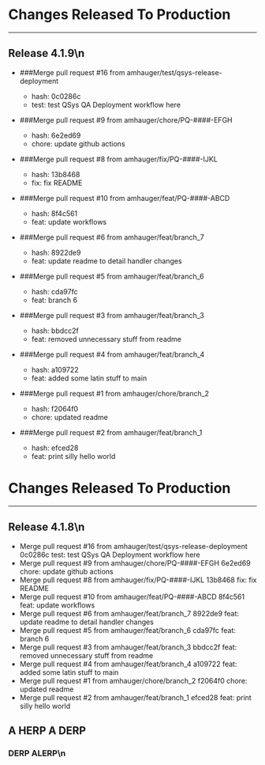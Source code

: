 # Changes Released To Production
---------------------------------
## Release 4.1.9\n
* ###Merge pull request #16 from amhauger/test/qsys-release-deployment
  * hash: 0c0286c
  * test: test QSys QA Deployment workflow here

* ###Merge pull request #9 from amhauger/chore/PQ-####-EFGH
  * hash: 6e2ed69
  * chore: update github actions

* ###Merge pull request #8 from amhauger/fix/PQ-####-IJKL
  * hash: 13b8468
  * fix: fix README

* ###Merge pull request #10 from amhauger/feat/PQ-####-ABCD
  * hash: 8f4c561
  * feat: update workflows

* ###Merge pull request #6 from amhauger/feat/branch_7
  * hash: 8922de9
  * feat: update readme to detail handler changes

* ###Merge pull request #5 from amhauger/feat/branch_6
  * hash: cda97fc
  * feat: branch 6

* ###Merge pull request #3 from amhauger/feat/branch_3
  * hash: bbdcc2f
  * feat: removed unnecessary stuff from readme

* ###Merge pull request #4 from amhauger/feat/branch_4
  * hash: a109722
  * feat: added some latin stuff to main

* ###Merge pull request #1 from amhauger/chore/branch_2
  * hash: f2064f0
  * chore: updated readme

* ###Merge pull request #2 from amhauger/feat/branch_1
  * hash: efced28
  * feat: print silly hello world
# Changes Released To Production
---------------------------------
## Release 4.1.8\n
* Merge pull request #16 from amhauger/test/qsys-release-deployment
0c0286c
test: test QSys QA Deployment workflow here
* Merge pull request #9 from amhauger/chore/PQ-####-EFGH
6e2ed69
chore: update github actions
* Merge pull request #8 from amhauger/fix/PQ-####-IJKL
13b8468
fix: fix README
* Merge pull request #10 from amhauger/feat/PQ-####-ABCD
8f4c561
feat: update workflows
* Merge pull request #6 from amhauger/feat/branch_7
8922de9
feat: update readme to detail handler changes
* Merge pull request #5 from amhauger/feat/branch_6
cda97fc
feat: branch 6
* Merge pull request #3 from amhauger/feat/branch_3
bbdcc2f
feat: removed unnecessary stuff from readme
* Merge pull request #4 from amhauger/feat/branch_4
a109722
feat: added some latin stuff to main
* Merge pull request #1 from amhauger/chore/branch_2
f2064f0
chore: updated readme
* Merge pull request #2 from amhauger/feat/branch_1
efced28
feat: print silly hello world
## A HERP A DERP
### DERP ALERP\n
